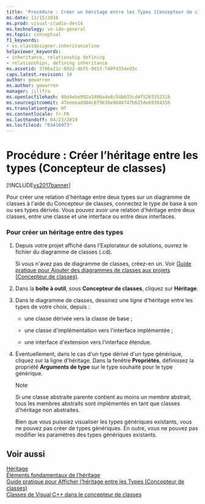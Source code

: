```yaml
---
title: 'Procédure : Créer un héritage entre les Types (Concepteur de classes) | Microsoft Docs'
ms.date: 11/15/2016
ms.prod: visual-studio-dev14
ms.technology: vs-ide-general
ms.topic: conceptual
f1_keywords:
- vs.classdesigner.inheritanceline
helpviewer_keywords:
- inheritance, relationship defining
- relationships, defining inheritance
ms.assetid: 3786a21c-8022-4bf5-9d13-740fd354e93c
caps.latest.revision: 34
author: gewarren
ms.author: gewarren
manager: jillfra
ms.openlocfilehash: 80d4ebe992a3406a4e8c54b033cd4f526335231b
ms.sourcegitcommit: 47eeeeadd84c879636e9d48747b615de69384356
ms.translationtype: HT
ms.contentlocale: fr-FR
ms.lasthandoff: 04/23/2019
ms.locfileid: "63416973"
---
```

# <a name="how-to-create-inheritance-between-types-class-designer"></a>Procédure : Créer l’héritage entre les types (Concepteur de classes) 
[!INCLUDE[vs2017banner](../includes/vs2017banner.md)]

Pour créer une relation d'héritage entre deux types sur un diagramme de classes à l'aide du Concepteur de classes, connectez le type de base à son ou ses types dérivés. Vous pouvez avoir une relation d'héritage entre deux classes, entre une classe et une interface ou entre deux interfaces.  
  
### <a name="to-create-an-inheritance-between-types"></a>Pour créer un héritage entre des types  
  
1. Depuis votre projet affiché dans l'Explorateur de solutions, ouvrez le fichier du diagramme de classes (.cd).  
  
     Si vous n'avez pas de diagramme de classes, créez-en un. Voir [Guide pratique pour Ajouter des diagrammes de classes aux projets (Concepteur de classes)](../ide/how-to-add-class-diagrams-to-projects-class-designer.md).  
  
2. Dans la **boîte à outil**, sous **Concepteur de classes**, cliquez sur **Héritage**.  
  
3. Dans le diagramme de classes, dessinez une ligne d'héritage entre les types de votre choix, depuis :  
  
    - une classe dérivée vers la classe de base ;  
  
    - une classe d'implémentation vers l'interface implémentée ;  
  
    - une interface d'extension vers l'interface étendue.  
  
4. Éventuellement, dans le cas d'un type dérivé d'un type générique, cliquez sur la ligne d'héritage. Dans la fenêtre **Propriétés**, définissez la propriété **Arguments de type** sur le type souhaité pour le type générique.  
  
    > [!NOTE]
    > Si une classe abstraite parente contient au moins un membre abstrait, tous les membres abstraits sont implémentés en tant que classes d'héritage non abstraites.   
    >   
    >  Bien que vous puissiez visualiser les types génériques existants, vous ne pouvez pas créer de types génériques. En outre, vous ne pouvez pas modifier les paramètres des types génériques existants.  
  
## <a name="see-also"></a>Voir aussi  
 [Héritage](http://msdn.microsoft.com/library/81d64ee4-50f9-4d6c-a8dc-257c348d2eea)   
 [Éléments fondamentaux de l’héritage](http://msdn.microsoft.com/library/dfc8deba-f5b3-4d1d-a937-7cb826446fc5)   
 [Guide pratique pour Afficher l’héritage entre les Types (Concepteur de classes)](../ide/how-to-view-inheritance-between-types-class-designer.md)   
 [Classes de Visual C++ dans le concepteur de classes](../ide/visual-cpp-classes-in-class-designer.md)
